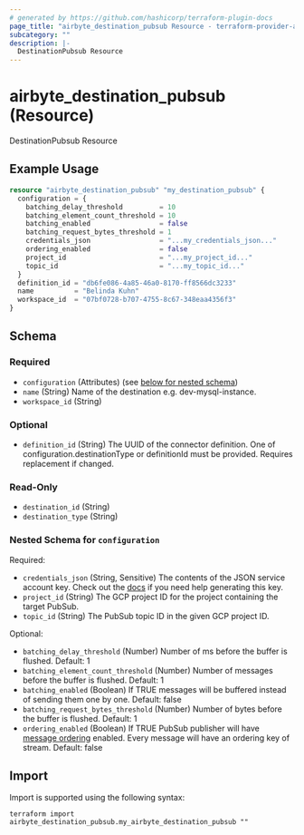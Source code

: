 ```yaml
---
# generated by https://github.com/hashicorp/terraform-plugin-docs
page_title: "airbyte_destination_pubsub Resource - terraform-provider-airbyte"
subcategory: ""
description: |-
  DestinationPubsub Resource
---
```


# airbyte_destination_pubsub (Resource)

DestinationPubsub Resource

## Example Usage

```terraform
resource "airbyte_destination_pubsub" "my_destination_pubsub" {
  configuration = {
    batching_delay_threshold         = 10
    batching_element_count_threshold = 10
    batching_enabled                 = false
    batching_request_bytes_threshold = 1
    credentials_json                 = "...my_credentials_json..."
    ordering_enabled                 = false
    project_id                       = "...my_project_id..."
    topic_id                         = "...my_topic_id..."
  }
  definition_id = "db6fe086-4a85-46a0-8170-ff8566dc3233"
  name          = "Belinda Kuhn"
  workspace_id  = "07bf0728-b707-4755-8c67-348eaa4356f3"
}
```

<!-- schema generated by tfplugindocs -->
## Schema

### Required

- `configuration` (Attributes) (see [below for nested schema](#nestedatt--configuration))
- `name` (String) Name of the destination e.g. dev-mysql-instance.
- `workspace_id` (String)

### Optional

- `definition_id` (String) The UUID of the connector definition. One of configuration.destinationType or definitionId must be provided. Requires replacement if changed.

### Read-Only

- `destination_id` (String)
- `destination_type` (String)

<a id="nestedatt--configuration"></a>
### Nested Schema for `configuration`

Required:

- `credentials_json` (String, Sensitive) The contents of the JSON service account key. Check out the <a href="https://docs.airbyte.com/integrations/destinations/pubsub">docs</a> if you need help generating this key.
- `project_id` (String) The GCP project ID for the project containing the target PubSub.
- `topic_id` (String) The PubSub topic ID in the given GCP project ID.

Optional:

- `batching_delay_threshold` (Number) Number of ms before the buffer is flushed. Default: 1
- `batching_element_count_threshold` (Number) Number of messages before the buffer is flushed. Default: 1
- `batching_enabled` (Boolean) If TRUE messages will be buffered instead of sending them one by one. Default: false
- `batching_request_bytes_threshold` (Number) Number of bytes before the buffer is flushed. Default: 1
- `ordering_enabled` (Boolean) If TRUE PubSub publisher will have <a href="https://cloud.google.com/pubsub/docs/ordering">message ordering</a> enabled. Every message will have an ordering key of stream. Default: false

## Import

Import is supported using the following syntax:

```shell
terraform import airbyte_destination_pubsub.my_airbyte_destination_pubsub ""
```
